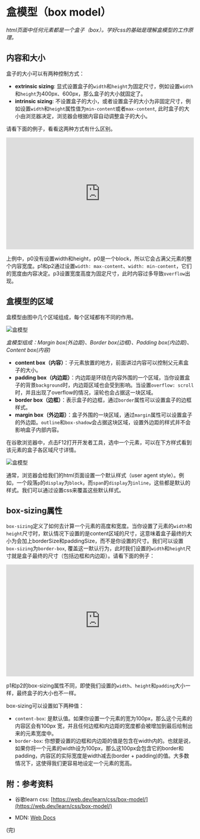 # 盒模型（box model）

*html页面中任何元素都是一个盒子（box）。学好css的基础是理解盒模型的工作原理。*

## 内容和大小

盒子的大小可以有两种控制方式：
- **extrinsic sizing**: 显式设置盒子的`width`和`height`为固定尺寸，例如设置`width`和`height`为400px、600px，那么盒子的大小就固定了。
- **intrinsic sizing**: 不设置盒子的大小，或者设置盒子的大小为非固定尺寸，例如设置`width`和`height`属性值为`min-content`或者`max-content`, 此时盒子的大小由浏览器决定，浏览器会根据内容自动调整盒子的大小。

请看下面的例子，看看这两种方式有什么区别。
<iframe height="300" style="width: 100%;" scrolling="no" title="001 Box Model_1" src="https://codepen.io/AhCola/embed/KKmyQYP?default-tab=html%2Cresult" frameborder="no" loading="lazy" allowtransparency="true" allowfullscreen="true">
  See the Pen <a href="https://codepen.io/AhCola/pen/KKmyQYP">
  001 Box Model_1</a> by Pengfei Wang (<a href="https://codepen.io/AhCola">@AhCola</a>)
  on <a href="https://codepen.io">CodePen</a>.
</iframe>

上例中，p0没有设置width和height，p0是一个block，所以它会占满父元素的整个内容宽度。p1和p2通过设置`width: max-content`、`width: min-content`，它们的宽度由内容决定。p3设置宽度高度为固定尺寸，此时内容过多导致`overflow`出现。

## 盒模型的区域

盒模型由图中几个区域组成，每个区域都有不同的作用。

![盒模型](https://cdn.jsdelivr.net/gh/pengfeiw/PengfeiBlog@1.0.0/image/91.jpg)

*盒模型组成：Margin box(外边距)、Border box(边框)、Padding box(内边距)、Content box(内容)*

- **content box（内容）**：子元素放置的地方，前面讲过内容可以控制父元素盒子的大小。
- **padding box（内边距）**：内边距是环绕在内容外围的一个区域，当你设置盒子的背景`background`时，内边距区域也会受到影响。当设置`overflow: scroll`时，并且出现了overflow的情况，滚轮也会占据这一块区域。
- **border box（边框）**：表示盒子的边框，通过`border`属性可以设置盒子的边框样式。
- **margin box（外边距）**：盒子外围的一块区域，通过`margin`属性可以设置盒子的外边距。`outline`和`box-shadow`会占据这块区域，设置外边距的样式并不会影响盒子内部内容。

在谷歌浏览器中，点击F12打开开发者工具，选中一个元素，可以在下方样式看到该元素的盒子各区域尺寸详情。

![盒模型](https://cdn.jsdelivr.net/gh/pengfeiw/PengfeiBlog@1.0.0/image/92.jpg)

通常，浏览器会给我们的html页面设置一个默认样式（user agent style）。例如，一个段落`p`的`display`为`block`，而`span`的`display`为`inline`，这些都是默认的样式。我们可以通过设置css来覆盖这些默认样式。

## box-sizing属性

`box-sizing`定义了如何去计算一个元素的高度和宽度。当你设置了元素的`width`和`height`尺寸时，默认情况下设置的是content区域的尺寸，这意味着盒子最终的大小为会加上borderSize和paddingSize，而不是你设置的尺寸。我们可以设置`box-sizing`为`border-box`, 覆盖这一默认行为，此时我们设置的`width`和`height`尺寸就是盒子最终的尺寸（包括边框和内边距）。请看下面的例子：
<iframe height="300" style="width: 100%;" scrolling="no" title="001 Box Model_2" src="https://codepen.io/AhCola/embed/yLbPKNe?default-tab=html%2Cresult" frameborder="no" loading="lazy" allowtransparency="true" allowfullscreen="true">
  See the Pen <a href="https://codepen.io/AhCola/pen/yLbPKNe">
  001 Box Model_2</a> by Pengfei Wang (<a href="https://codepen.io/AhCola">@AhCola</a>)
  on <a href="https://codepen.io">CodePen</a>.
</iframe>

p1和p2的box-sizing属性不同，即使我们设置的`width`、`height`和`padding`大小一样，最终盒子的大小也不一样。

box-sizing可以设置如下两种值：
- `content-box`: 是默认值。如果你设置一个元素的宽为100px，那么这个元素的内容区会有100px 宽，并且任何边框和内边距的宽度都会被增加到最后绘制出来的元素宽度中。
- `border-box`: 你想要设置的边框和内边距的值是包含在width内的。也就是说，如果你将一个元素的width设为100px，那么这100px会包含它的border和padding，内容区的实际宽度是width减去(border + padding)的值。大多数情况下，这使得我们更容易地设定一个元素的宽高。

## 附：参考资料
- 谷歌learn css: [https://web.dev/learn/css/box-model/](https://web.dev/learn/css/box-model/)

- MDN: [Web Docs](https://developer.mozilla.org/zh-CN/docs/Web/CSS/box-sizing)


(完)
